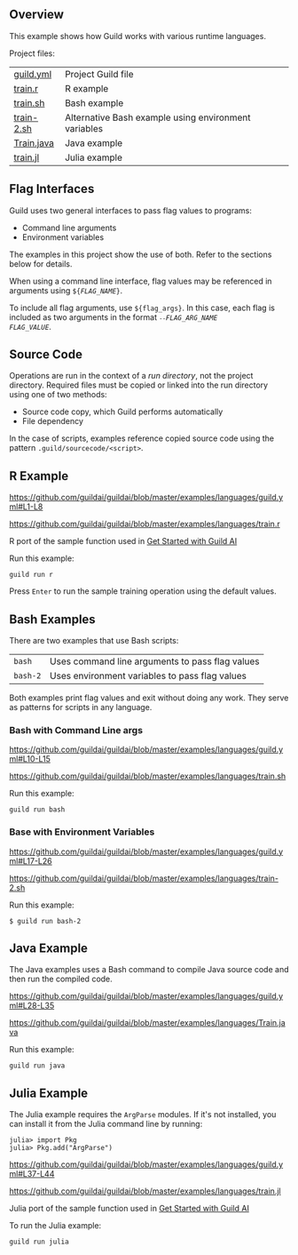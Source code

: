 <div data-theme-toc="true"></div>

## Overview

This example shows how Guild works with various runtime languages.

Project files:

|||
|-|-|
| [guild.yml](https://github.com/guildai/guildai/blob/master/examples/languages/guild.yml) | Project Guild file |
| [train.r](https://github.com/guildai/guildai/blob/master/examples/languages/train.r) | R example |
| [train.sh](https://github.com/guildai/guildai/blob/master/examples/languages/train.sh) | Bash example |
| [train-2.sh](https://github.com/guildai/guildai/blob/master/examples/languages/train-2.sh) | Alternative Bash example using environment variables |
| [Train.java](https://github.com/guildai/guildai/blob/master/examples/languages/Train.java) | Java example |
| [train.jl](https://github.com/guildai/guildai/blob/master/examples/languages/train.jl) | Julia example |

## Flag Interfaces

Guild uses two general interfaces to pass flag values to programs:

- Command line arguments
- Environment variables

The examples in this project show the use of both. Refer to the sections below for details.

When using a command line interface, flag values may be referenced in arguments using <code>${<em>FLAG_NAME</em>}</code>. 

To include all flag arguments, use `${flag_args}`. In this case, each flag is included as two arguments in the format <code>`--`<em>FLAG_ARG_NAME</em> <em>FLAG_VALUE</em></code>.

## Source Code

Operations are run in the context of a *run directory*, not the project directory. Required files must be copied or linked into the run directory using one of two methods:

- Source code copy, which Guild performs automatically
- File dependency

In the case of scripts, examples reference copied source code using the pattern `.guild/sourcecode/<script>`.

## R Example

https://github.com/guildai/guildai/blob/master/examples/languages/guild.yml#L1-L8

https://github.com/guildai/guildai/blob/master/examples/languages/train.r

<span data-guild-class="caption">R port of the sample function used in [Get Started with Guild AI](/start)</span>

Run this example:

``` command
guild run r
```

Press `Enter` to run the sample training operation using the default values.

## Bash Examples

There are two examples that use Bash scripts:

|||
|-|-|
| `bash` | Uses command line arguments to pass flag values |
| `bash-2` | Uses environment variables to pass flag values |

Both examples print flag values and exit without doing any work. They serve as patterns for scripts in any language.

### Bash with Command Line args

https://github.com/guildai/guildai/blob/master/examples/languages/guild.yml#L10-L15

https://github.com/guildai/guildai/blob/master/examples/languages/train.sh

Run this example:

``` command
guild run bash
```

### Base with Environment Variables

https://github.com/guildai/guildai/blob/master/examples/languages/guild.yml#L17-L26

https://github.com/guildai/guildai/blob/master/examples/languages/train-2.sh

Run this example:

```
$ guild run bash-2
```

## Java Example

The Java examples uses a Bash command to compile Java source code and then run the compiled code.

https://github.com/guildai/guildai/blob/master/examples/languages/guild.yml#L28-L35

https://github.com/guildai/guildai/blob/master/examples/languages/Train.java

Run this example:

``` command
guild run java
```

## Julia Example

The Julia example requires the `ArgParse` modules. If it's not installed, you can install it from the Julia command line by running:

``` command2
julia> import Pkg
julia> Pkg.add("ArgParse")
```

https://github.com/guildai/guildai/blob/master/examples/languages/guild.yml#L37-L44

https://github.com/guildai/guildai/blob/master/examples/languages/train.jl

<span data-guild-class="caption">Julia port of the sample function used in [Get Started with Guild AI](/start)</span>

To run the Julia example:

``` command
guild run julia
```

